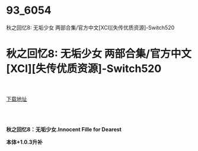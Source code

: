 # 93_6054
秋之回忆8: 无垢少女 两部合集/官方中文[XCI][失传优质资源]-Switch520
# 秋之回忆8: 无垢少女 两部合集/官方中文[XCI][失传优质资源]-Switch520
 <br/></br>
[下载地址](https://www.switch520.cc/article/6054 "下载地址")
<br/></br>

<p>&nbsp;</p>
<p><strong> 秋之回忆8：无垢少女.Innocent Fille for Dearest</strong></p>
<p><strong>本体+1.0.3升补</strong></p>
